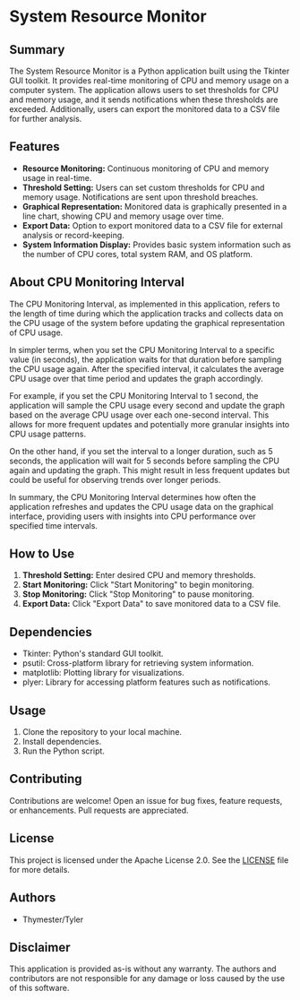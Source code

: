 # System Resource Monitor

## Summary

The System Resource Monitor is a Python application built using the Tkinter GUI toolkit. It provides real-time monitoring of CPU and memory usage on a computer system. The application allows users to set thresholds for CPU and memory usage, and it sends notifications when these thresholds are exceeded. Additionally, users can export the monitored data to a CSV file for further analysis.

## Features

- **Resource Monitoring:** Continuous monitoring of CPU and memory usage in real-time.
- **Threshold Setting:** Users can set custom thresholds for CPU and memory usage. Notifications are sent upon threshold breaches.
- **Graphical Representation:** Monitored data is graphically presented in a line chart, showing CPU and memory usage over time.
- **Export Data:** Option to export monitored data to a CSV file for external analysis or record-keeping.
- **System Information Display:** Provides basic system information such as the number of CPU cores, total system RAM, and OS platform.

## About CPU Monitoring Interval

The CPU Monitoring Interval, as implemented in this application, refers to the length of time during which the application tracks and collects data on the CPU usage of the system before updating the graphical representation of CPU usage.

In simpler terms, when you set the CPU Monitoring Interval to a specific value (in seconds), the application waits for that duration before sampling the CPU usage again. After the specified interval, it calculates the average CPU usage over that time period and updates the graph accordingly.

For example, if you set the CPU Monitoring Interval to 1 second, the application will sample the CPU usage every second and update the graph based on the average CPU usage over each one-second interval. This allows for more frequent updates and potentially more granular insights into CPU usage patterns.

On the other hand, if you set the interval to a longer duration, such as 5 seconds, the application will wait for 5 seconds before sampling the CPU again and updating the graph. This might result in less frequent updates but could be useful for observing trends over longer periods.

In summary, the CPU Monitoring Interval determines how often the application refreshes and updates the CPU usage data on the graphical interface, providing users with insights into CPU performance over specified time intervals.

## How to Use

1. **Threshold Setting:** Enter desired CPU and memory thresholds.
2. **Start Monitoring:** Click "Start Monitoring" to begin monitoring.
3. **Stop Monitoring:** Click "Stop Monitoring" to pause monitoring.
4. **Export Data:** Click "Export Data" to save monitored data to a CSV file.

## Dependencies

- Tkinter: Python's standard GUI toolkit.
- psutil: Cross-platform library for retrieving system information.
- matplotlib: Plotting library for visualizations.
- plyer: Library for accessing platform features such as notifications.

## Usage

1. Clone the repository to your local machine.
2. Install dependencies.
3. Run the Python script.

## Contributing

Contributions are welcome! Open an issue for bug fixes, feature requests, or enhancements. Pull requests are appreciated.

## License

This project is licensed under the Apache License 2.0. See the [LICENSE](LICENSE) file for more details.

## Authors

- Thymester/Tyler

## Disclaimer

This application is provided as-is without any warranty. The authors and contributors are not responsible for any damage or loss caused by the use of this software.

